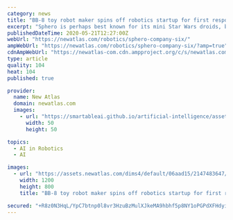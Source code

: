 ```yaml
---
category: news
title: "BB-8 toy robot maker spins off robotics startup for first responders"
excerpt: "Sphero is perhaps best known for its mini Star Wars droids, but the company also makes edutainment bots for kids. And now the firm has turned its Public Safety Division into a brand new company focused on developing robots and AI software for emergency personnel,"
publishedDateTime: 2020-05-21T12:27:00Z
webUrl: "https://newatlas.com/robotics/sphero-company-six/"
ampWebUrl: "https://newatlas.com/robotics/sphero-company-six/?amp=true"
cdnAmpWebUrl: "https://newatlas-com.cdn.ampproject.org/c/s/newatlas.com/robotics/sphero-company-six/?amp=true"
type: article
quality: 104
heat: 104
published: true

provider:
  name: New Atlas
  domain: newatlas.com
  images:
    - url: "https://smartableai.github.io/artificial-intelligence/assets/images/organizations/newatlas.com-50x50.jpg"
      width: 50
      height: 50

topics:
  - AI in Robotics
  - AI

images:
  - url: "https://assets.newatlas.com/dims4/default/06aad15/2147483647/strip/true/crop/845x563+78+0/resize/1200x800!/quality/90/?url=http%3A%2F%2Fnewatlas-brightspot.s3.amazonaws.com%2Fe7%2Fe6%2Fa6b004194a4dad0bc7c3ff904cbd%2Fhero.jpg"
    width: 1200
    height: 800
    title: "BB-8 toy robot maker spins off robotics startup for first responders"

secured: "+R8z0N3HqL/YpC7btnp0l8vr3HzuBzMulXJkeMA9hbhf5p8NY1oPGPdXFHdyi7NCJFMAgIgMkMX7wg91G1eRdgL4F/U5Qxd2WakNtuZv3xoEr5Rbucbemu8mbqo3hz9zMDYl4JTeVYoznbWiJtLGJ0l3l2DX4c6HCKq/gasNWeDUK2zjlqxrD3XWtWJp01ftNO/WJl+0bagbmnC474a3KtSilRDPrT2xpg4JCc09F+5ucKqqoqq+zkOUI1LHbteOFRcFxPW4tIUuWmxc8s74EyETNlkba3ywMXZ66bV0WUKbDiSXbWFb6DBsDFUYTHkR9uh5Qeczizb6GITX1Rf5jyK0sNuEA1VlPVZi/YaXpYfNG3716JM066LYZ7JPbPqPTP6/0VO8MtABHgmWhCf/eXUxzpBjrUiepdaJnJW4yJQZu/lbpfSmaXezyNZHkkPaxHp+lgTVYK0Jg99orTJdA/MIep+gihJnZ9RZZti6qWE=;tDJDwB/W/5y/FJ9iEh6xpg=="
---
```


